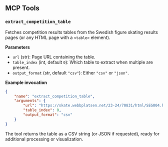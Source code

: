 ## MCP Tools

### `extract_competition_table`

Fetches competition results tables from the Swedish figure skating results pages (or any HTML page with a `<table>` element).

**Parameters**

- `url` (str): Page URL containing the table.
- `table_index` (int, default `0`): Which table to extract when multiple are present.
- `output_format` (str, default `"csv"`): Either `"csv"` or `"json"`.

**Example invocation**

```json
{
	"name": "extract_competition_table",
	"arguments": {
		"url": "https://skate.webbplatsen.net/23-24/70831/html/SEG004.htm",
		"table_index": 0,
		"output_format": "csv"
	}
}
```

The tool returns the table as a CSV string (or JSON if requested), ready for additional processing or visualization.
